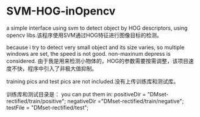 # SVM-HOG-inOpencv
a simple interface using svm to detect object by HOG descriptors, using opencv libs.该程序使用SVM通过HOG特征进行图像目标的检测。

because i try to detect very small object and its size varies, so multiple windows are set, the speed is not good.
non-maxinum depress is considered.
由于我是用来检测小物体的，HOG的参数需要按需调整，该项目速度不快，程序中引入了非极大值抑制。

training pics and test pics are not included.没有上传训练库和测试库。

训练库和测试目录是：
you can put them in:
 positiveDir = "DMset-rectified/train/positive";
 negativeDir ="DMset-rectified/train/negative";
 testFile = "DMset-rectified/test";
